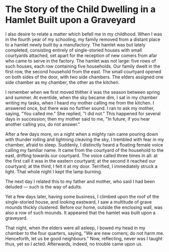 # The Story of the Child Dwelling in a Hamlet Built upon a Graveyard

I also desire to relate a matter which befell me in my childhood. When I was in the fourth year of my schooling, my family removed from a distant place to a hamlet newly built by a manufactory. The hamlet was but lately completed, consisting entirely of single-storied houses with small courtyards attached, set apart for the reception of new comers from afar who came to serve in the factory. The hamlet was not large: five rows of such houses, each row containing five households. Our family dwelt in the first row, the second household from the east. The small courtyard opened on both sides of the door, with two side chambers. The elders assigned one side chamber as my chamber, the other as the kitchen.

I remember when we first moved thither it was the season between spring and summer. At eventide, when the sky became dim, I sat in my chamber writing my tasks, when I heard my mother calling me from the kitchen. I answered once, but there was no further sound. I ran to ask my mother, saying, "You called me." She replied, "I did not." This happened for several days in succession; then my mother said to me, "In future, if you hear another calling you, do not answer."

After a few days more, on a night when a mighty rain came pouring down with thunder rolling and lightning cleaving the sky, I trembled with fear in my chamber, afraid to sleep. Suddenly, I distinctly heard a floating female voice calling my familiar name. It came from the courtyard of the household to the east, drifting towards our courtyard. The voice called three times in all: at the first call it was in the eastern courtyard; at the second it reached our courtyard; at the third, I felt it at my door. Terrified, I immediately struck a light. That whole night I kept the lamp burning.

The next day I related this to my father and mother, who said I had been deluded — such is the way of adults.

Yet a few days later, having some business, I climbed upon the roof of the single-storied house, and looking eastward, I saw a multitude of grave mounds thickly clustered. Before our home, outside the enclosing wall, was also a row of such mounds. It appeared that the hamlet was built upon a graveyard.

That night, when the elders were all asleep, I bowed my head in my chamber to the four quarters, saying, "We are new comers; do not harm me. Henceforth, let us be good neighbours." Now, reflecting, never was I taught thus, yet so I acted. Afterwards, indeed, no trouble came upon us.

